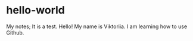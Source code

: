 # hello-world
My notes; It is a test.
Hello! My name is Viktoriia. I am learning how to use Github.
